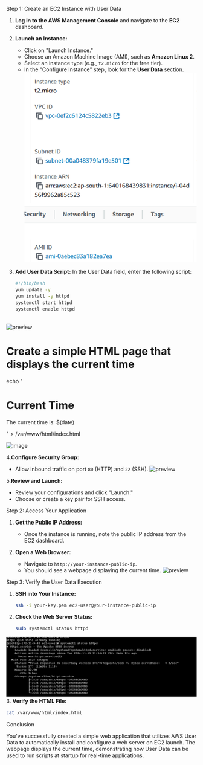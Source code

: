 Step 1: Create an EC2 Instance with User Data

1. **Log in to the AWS Management Console** and navigate to the **EC2** dashboard.

2. **Launch an Instance:**
   - Click on "Launch Instance."
   - Choose an Amazon Machine Image (AMI), such as **Amazon Linux 2**.
   - Select an instance type (e.g., `t2.micro` for the free tier).
   - In the "Configure Instance" step, look for the **User Data** section.
![preview](./images/1.png)
3. **Add User Data Script:**
   In the User Data field, enter the following script:

   ```bash
   #!/bin/bash
   yum update -y
   yum install -y httpd
   systemctl start httpd
   systemctl enable httpd
    
![preview](./images/2.png)
 
# Create a simple HTML page that displays the current time
   echo "<html><body><h1>Current Time</h1><p>The current time is: $(date)</p></body></html>" > /var/www/html/index.html
  
![image](./images/3.png)

4.**Configure Security Group:**
   - Allow inbound traffic on port `80` (HTTP) and `22` (SSH).
   ![preview](4.png)



5.**Review and Launch:**
   - Review your configurations and click "Launch."
   - Choose or create a key pair for SSH access.

Step 2: Access Your Application

1. **Get the Public IP Address:**
   - Once the instance is running, note the public IP address from the EC2 dashboard.

2. **Open a Web Browser:**
   - Navigate to `http://your-instance-public-ip`.
   - You should see a webpage displaying the current time.
   ![preview](5.png)

Step 3: Verify the User Data Execution

1. **SSH into Your Instance:**
   ```bash
   ssh -i your-key.pem ec2-user@your-instance-public-ip
   ```

2. **Check the Web Server Status:**
   ```bash
   sudo systemctl status httpd
   ```
![preview](6.png)
3. **Verify the HTML File:**
   ```bash
   cat /var/www/html/index.html
   ```
Conclusion

You've successfully created a simple web application that utilizes AWS User Data to automatically 
install and configure a web server on EC2 launch. The webpage displays the current time, 
demonstrating how User Data can be used to run scripts at startup for real-time applications.